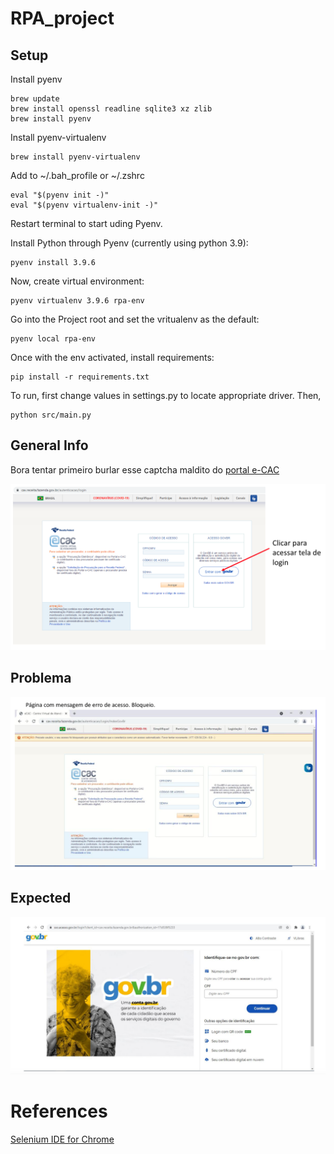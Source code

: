 # RPA_project

## Setup

Install pyenv
```
brew update
brew install openssl readline sqlite3 xz zlib
brew install pyenv
```

Install pyenv-virtualenv
```
brew install pyenv-virtualenv
```
Add to ~/.bah_profile  or ~/.zshrc 
```
eval "$(pyenv init -)"
eval "$(pyenv virtualenv-init -)"
```
Restart terminal to start uding Pyenv.

Install Python through Pyenv (currently using python 3.9):
```
pyenv install 3.9.6 
```
Now, create virtual environment:
```
pyenv virtualenv 3.9.6 rpa-env
```

Go into the Project root and set the vritualenv as the default:
```
pyenv local rpa-env
```

Once with the env activated, install requirements:

```
pip install -r requirements.txt
```

To run, first change values in settings.py to locate appropriate driver.
Then,

```
python src/main.py 
```


## General Info

Bora tentar primeiro burlar esse captcha maldito do [portal e-CAC](https://cav.receita.fazenda.gov.br/autenticacao/login)


![img1](assets/images/img_1.png)


## Problema

![img2](assets/images/img_2.png)

## Expected

![img3](assets/images/img_3.png)

# References

[Selenium IDE for Chrome](https://chrome.google.com/webstore/detail/selenium-ide/mooikfkahbdckldjjndioackbalphokd?hl=en)
